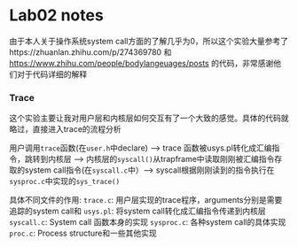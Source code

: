 # Lab02 notes

由于本人关于操作系统system call方面的了解几乎为0，所以这个实验大量参考了https://zhuanlan.zhihu.com/p/274369780 和 https://www.zhihu.com/people/bodylangeuages/posts 的代码，非常感谢他们对于代码详细的解释

### Trace
这个实验主要让我对用户层和内核层如何交互有了一个大致的感觉。具体的代码就略过，直接进入trace的流程分析

用户调用`trace`函数(在`user.h`中declare) --> trace 函数被usys.pl转化成汇编指令，跳转到内核层 --> 内核层的`syscall()`从trapframe中读取刚刚被汇编指令存取的system call指令(在`syscall.c`中）--> syscall根据刚刚读到的指令执行在`sysproc.c`中实现的`sys_trace()`

具体不同文件的作用:
`trace.c`: 用户层实现的trace程序，arguments分别是需要追踪的system call和
`usys.pl`: 将system call转化成汇编指令传递到内核层
`syscall.c`: System call 函数本身的实现 
`sysproc.c`: 各种system call的具体实现
`proc.c`: Process structure和一些其他实现




